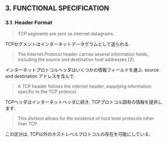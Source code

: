## 3. FUNCTIONAL SPECIFICATION

### 3.1. Header Format

>TCP segments are sent as internet datagrams.

TCPセグメントはインターネットデータグラムとして送られる.

>The Internet Protocol header carries several information fields, including the source and destination host addresses [2].

インターネットプロトコルヘッダはいくつかの情報フィールドを運ぶ.
source and destination アドレスを含んで.

>A TCP header follows the internet header, supplying information specific to the TCP protocol.

TCPヘッダはインターネットヘッダに続き, TCPプロトコル固有の情報を提供します.

>This division allows for the existence of host level protocols other than TCP.

この区分は, TCP以外のホストレベルプロトコルの存在を可能にしている.


